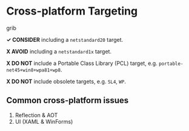 # Cross-platform Targeting

grib

**✓ CONSIDER** including a `netstandard20` target.

**X AVOID** including a `netstandard1x` target.

**X DO NOT** include a Portable Class Library (PCL) target, e.g. `portable-net45+win8+wpa81+wp8`.

**X DO NOT** include obsolete targets, e.g. `SL4`, `WP`.

## Common cross-platform issues

1. Reflection & AOT
2. UI (XAML & WinForms)